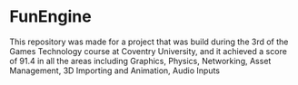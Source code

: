 # FunEngine
This repository was made for a project that was build during the 3rd of the Games Technology course at Coventry University, and it achieved a score of 91.4 in all the areas including Graphics, Physics, Networking, Asset Management, 3D Importing and Animation, Audio Inputs

